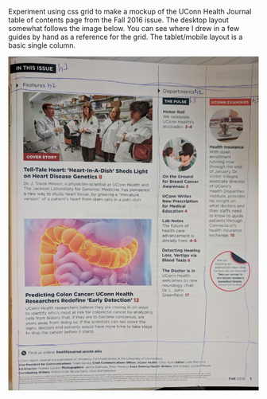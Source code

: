 Experiment using css grid to make a mockup of the UConn Health Journal table of contents page from the Fall 2016 issue. The desktop layout somewhat follows the image below. You can see where I drew in a few guides by hand as a reference for the grid. The tablet/mobile layout is a basic single column.

![Table of contents layout](health-journal-contents.jpg)
